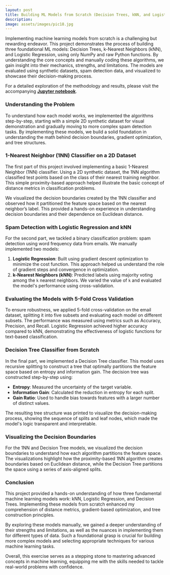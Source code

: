 ```yaml
---
layout: post
title: Building ML Models from Scratch (Decision Trees, kNN, and Logistic Regression)
description:
image: assets/images/pic18.jpg
---
```


<!-- Content -->
Implementing machine learning models from scratch is a challenging but rewarding endeavor. This project demonstrates the process of building three foundational ML models: Decision Trees, k-Nearest Neighbors (kNN), and Logistic Regression, using only NumPy and raw Python functions. By understanding the core concepts and manually coding these algorithms, we gain insight into their mechanics, strengths, and limitations. The models are evaluated using synthetic datasets, spam detection data, and visualized to showcase their decision-making process.

For a detailed exploration of the methodology and results, please visit the accompanying <a href="https://github.com/placenciohid/Resume/blob/e9eb9d1c9b14ff9e6f96128bf6783785336ef2a6/Building%20Machine%20Learning%20Models%20from%20Scratch%20-%20Decision%20Trees%2C%20kNN%2C%20and%20Logistic%20Regression.ipynb"><b>Jupyter notebook</b></a>.

<h3>Understanding the Problem</h3>

To understand how each model works, we implemented the algorithms step-by-step, starting with a simple 2D synthetic dataset for visual demonstration and gradually moving to more complex spam detection tasks. By implementing these models, we build a solid foundation in understanding the math behind decision boundaries, gradient optimization, and tree structures.

<h3>1-Nearest Neighbor (1NN) Classifier on a 2D Dataset</h3>

The first part of this project involved implementing a basic 1-Nearest Neighbor (1NN) classifier. Using a 2D synthetic dataset, the 1NN algorithm classified test points based on the class of their nearest training neighbor. This simple proximity-based approach helped illustrate the basic concept of distance metrics in classification problems.

We visualized the decision boundaries created by the 1NN classifier and observed how it partitioned the feature space based on the nearest neighbor’s label. This provided a hands-on experience in understanding decision boundaries and their dependence on Euclidean distance.

<h3>Spam Detection with Logistic Regression and kNN</h3>

For the second part, we tackled a binary classification problem: spam detection using word frequency data from emails. We manually implemented two models:
1. **Logistic Regression**: Built using gradient descent optimization to minimize the cost function. This approach helped us understand the role of gradient steps and convergence in optimization.
2. **k-Nearest Neighbors (kNN)**: Predicted labels using majority voting among the `k` nearest neighbors. We varied the value of `k` and evaluated the model's performance using cross-validation.

<h3>Evaluating the Models with 5-Fold Cross Validation</h3>

To ensure robustness, we applied 5-fold cross-validation on the email dataset, splitting it into five subsets and evaluating each model on different subsets. The performance was measured using metrics such as Accuracy, Precision, and Recall. Logistic Regression achieved higher accuracy compared to kNN, demonstrating the effectiveness of logistic functions for text-based classification.

<h3>Decision Tree Classifier from Scratch</h3>

In the final part, we implemented a Decision Tree classifier. This model uses recursive splitting to construct a tree that optimally partitions the feature space based on entropy and information gain. The decision tree was constructed step-by-step using:
- **Entropy**: Measured the uncertainty of the target variable.
- **Information Gain**: Calculated the reduction in entropy for each split.
- **Gain Ratio**: Used to handle bias towards features with a larger number of distinct values.

The resulting tree structure was printed to visualize the decision-making process, showing the sequence of splits and leaf nodes, which made the model's logic transparent and interpretable.

<h3>Visualizing the Decision Boundaries</h3>

For the 1NN and Decision Tree models, we visualized the decision boundaries to understand how each algorithm partitions the feature space. The visualizations highlight how the proximity-based 1NN algorithm creates boundaries based on Euclidean distance, while the Decision Tree partitions the space using a series of axis-aligned splits.

<h3>Conclusion</h3>

This project provided a hands-on understanding of how three fundamental machine learning models work: kNN, Logistic Regression, and Decision Trees. Implementing these models from scratch enhanced my comprehension of distance metrics, gradient-based optimization, and tree construction principles.

By exploring these models manually, we gained a deeper understanding of their strengths and limitations, as well as the nuances in implementing them for different types of data. Such a foundational grasp is crucial for building more complex models and selecting appropriate techniques for various machine learning tasks.

Overall, this exercise serves as a stepping stone to mastering advanced concepts in machine learning, equipping me with the skills needed to tackle real-world problems with confidence.
